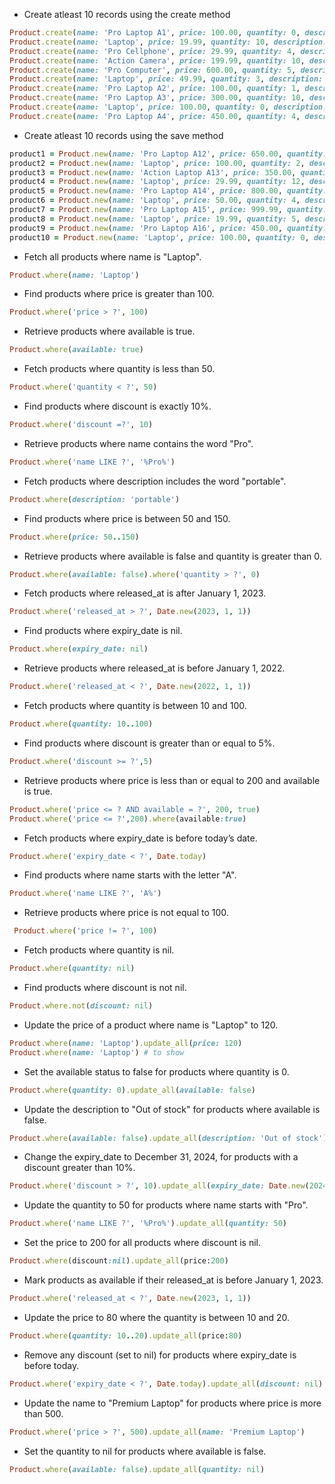 * Create atleast 10 records using the create method

```ruby = 
Product.create(name: 'Pro Laptop A1', price: 100.00, quantity: 0, description: 'discontinued', available: false, released_at: Date.new(2024, 6, 15), expiry_date: nil, discount: 20.0)
Product.create(name: 'Laptop', price: 19.99, quantity: 10, description: 'obsolete', available: true, released_at: Date.today, expiry_date: Date.today + 15, discount: 5.0)
Product.create(name: 'Pro Cellphone', price: 29.99, quantity: 4, description: 'portable', available: true, released_at: Date.today, expiry_date: Date.new(2024, 10, 1), discount: 15.0)
Product.create(name: 'Action Camera', price: 199.99, quantity: 10, description: 'Limited time offer', available: true, released_at: Date.new(2024, 1, 10), expiry_date: Date.today - 1, discount: 11.0)
Product.create(name: 'Pro Computer', price: 600.00, quantity: 5, description: 'Out of Stock', available: false, released_at: Date.new(2023, 8, 1), expiry_date: nil, discount: 15.0)
Product.create(name: 'Laptop', price: 49.99, quantity: 3, description: 'Sale', available: true, released_at: Date.new(2023, 12, 1), expiry_date: Date.today + 10, discount: 5.0)
Product.create(name: 'Pro Laptop A2', price: 100.00, quantity: 1, description: 'Limited time offer', available: true, released_at: Date.new(2024, 5, 1), expiry_date: nil, discount: nil)
Product.create(name: 'Pro Laptop A3', price: 300.00, quantity: 10, description: 'portable', available: true, released_at: Date.new(2023, 9, 1), expiry_date: Date.today + 20, discount: 1.0)
Product.create(name: 'Laptop', price: 100.00, quantity: 0, description: 'obsolete', available: false, released_at: Date.new(2022, 6, 15), expiry_date: nil, discount: 20.0)
Product.create(name: 'Pro Laptop A4', price: 450.00, quantity: 4, description: 'Sale', available: true, released_at: Date.today, expiry_date: Date.today + 5, discount: 15.0)
```

* Create atleast 10 records using the save method

```ruby =
product1 = Product.new(name: 'Pro Laptop A12', price: 650.00, quantity: 0, description: 'obsolete', available: false, released_at: Date.new(2024, 3, 1), expiry_date: nil, discount: 20.0); product1.save
product2 = Product.new(name: 'Laptop', price: 100.00, quantity: 2, description: 'Limited time offer', available: true, released_at: Date.today, expiry_date: Date.today + 30, discount: 5.0); product2.save
product3 = Product.new(name: 'Action Laptop A13', price: 350.00, quantity: 3, description: 'Sale', available: true, released_at: Date.new(2024, 1, 15), expiry_date: nil, discount: 15.0); product3.save
product4 = Product.new(name: 'Laptop', price: 29.99, quantity: 12, description: 'discontinued', available: true, released_at: Date.today, expiry_date: Date.today + 20, discount: 10.0); product4.save
product5 = Product.new(name: 'Pro Laptop A14', price: 800.00, quantity: 1, description: 'Limited time offer', available: false, released_at: Date.new(2024, 6, 1), expiry_date: nil, discount: 20.0); product5.save
product6 = Product.new(name: 'Laptop', price: 50.00, quantity: 4, description: 'portable', available: true, released_at: Date.today, expiry_date: Date.today + 15, discount: 5.0); product6.save
product7 = Product.new(name: 'Pro Laptop A15', price: 999.99, quantity: 2, description: 'Sale', available: true, released_at: Date.new(2023, 8, 1), expiry_date: nil, discount: 1.0); product7.save
product8 = Product.new(name: 'Laptop', price: 19.99, quantity: 5, description: 'obsolete', available: false, released_at: Date.new(2023, 2, 1), expiry_date: nil, discount: 20.0); product8.save
product9 = Product.new(name: 'Pro Laptop A16', price: 450.00, quantity: 2, description: 'Limited time offer', available: true, released_at: Date.today, expiry_date: Date.today + 10, discount: 15.0); product9.save
product10 = Product.new(name: 'Laptop', price: 100.00, quantity: 0, description: 'obsolete', available: false, released_at: Date.new(2022, 9, 1), expiry_date: nil, discount: 25.0) product10.save
```

* Fetch all products where name is "Laptop".

```ruby =
Product.where(name: 'Laptop')
```

* Find products where price is greater than 100.

```ruby =
Product.where('price > ?', 100)
```

* Retrieve products where available is true.

```ruby = 
Product.where(available: true) 
``` 

* Fetch products where quantity is less than 50.

```ruby =
Product.where('quantity < ?', 50)
```

* Find products where discount is exactly 10%.

```ruby =
Product.where('discount =?', 10)
```

* Retrieve products where name contains the word "Pro".

```ruby =
Product.where('name LIKE ?', '%Pro%')
```

* Fetch products where description includes the word "portable".

```ruby =
Product.where(description: 'portable')
```

* Find products where price is between 50 and 150.

```ruby =
Product.where(price: 50..150)
```

* Retrieve products where available is false and quantity is greater than 0.

```ruby =
Product.where(available: false).where('quantity > ?', 0)
```

* Fetch products where released_at is after January 1, 2023.

```ruby =
Product.where('released_at > ?', Date.new(2023, 1, 1))
```

* Find products where expiry_date is nil.

```ruby =
Product.where(expiry_date: nil)
```

* Retrieve products where released_at is before January 1, 2022.

```ruby =
Product.where('released_at < ?', Date.new(2022, 1, 1))
```

* Fetch products where quantity is between 10 and 100.

```ruby =
Product.where(quantity: 10..100)
```

* Find products where discount is greater than or equal to 5%.

```ruby =
Product.where('discount >= ?',5)
```

* Retrieve products where price is less than or equal to 200 and available is true.

```ruby =
Product.where('price <= ? AND available = ?', 200, true)
Product.where('price <= ?',200).where(available:true)
```

* Fetch products where expiry_date is before today’s date.

```ruby =
Product.where('expiry_date < ?', Date.today)
```

* Find products where name starts with the letter "A".

```ruby =
Product.where('name LIKE ?', 'A%')
```

* Retrieve products where price is not equal to 100.

```ruby =
 Product.where('price != ?', 100)
```

* Fetch products where quantity is nil.

```ruby =
Product.where(quantity: nil)
```

* Find products where discount is not nil.

```ruby =
Product.where.not(discount: nil)
```

* Update the price of a product where name is "Laptop" to 120.

```ruby =
Product.where(name: 'Laptop').update_all(price: 120)
Product.where(name: 'Laptop') # to show
```

* Set the available status to false for products where quantity is 0.

```ruby =
Product.where(quantity: 0).update_all(available: false)
```

* Update the description to "Out of stock" for products where available is false.
 
```ruby =
Product.where(available: false).update_all(description: 'Out of stock')
```

* Change the expiry_date to December 31, 2024, for products with a discount greater than 10%.

```ruby =
Product.where('discount > ?', 10).update_all(expiry_date: Date.new(2024, 12, 31))
```

* Update the quantity to 50 for products where name starts with "Pro".

```ruby =
Product.where('name LIKE ?', '%Pro%').update_all(quantity: 50)
```

* Set the price to 200 for all products where discount is nil.

```ruby =
Product.where(discount:nil).update_all(price:200)
```

* Mark products as available if their released_at is before January 1, 2023.

```ruby =
Product.where('released_at < ?', Date.new(2023, 1, 1))
```

* Update the price to 80 where the quantity is between 10 and 20.

```ruby =
Product.where(quantity: 10..20).update_all(price:80)
```

* Remove any discount (set to nil) for products where expiry_date is before today.

```ruby =
Product.where('expiry_date < ?', Date.today).update_all(discount: nil)
```

* Update the name to "Premium Laptop" for products where price is more than 500.

```ruby =
Product.where('price > ?', 500).update_all(name: 'Premium Laptop')
```

* Set the quantity to nil for products where available is false.

```ruby =
Product.where(available: false).update_all(quantity: nil)
```